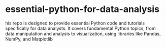 # essential-python-for-data-analysis
his repo is designed to provide essential Python code and tutorials specifically for data analysts. It covers fundamental Python topics, from data manipulation and analysis to visualization, using libraries like Pandas, NumPy, and Matplotlib
